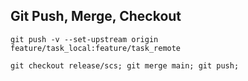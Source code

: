 ## Git Push, Merge, Checkout
```shell
git push -v --set-upstream origin feature/task_local:feature/task_remote
```

```shell
git checkout release/scs; git merge main; git push; 
```